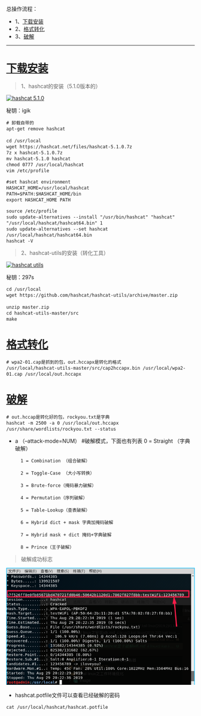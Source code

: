 总操作流程：
- 1、[下载安装](#kail-linux-01)
- 2、[格式转化](#kail-linux-02)
- 3、[破解](#kail-linux-03)

--------

# <a name="kail-linux-01" href="#" >下载安装</a>

> 1、hashcat的安装（5.1.0版本的）

[![](https://img.shields.io/badge/hashcat-5.1.0-green.svg "hashcat 5.1.0")](https://pan.baidu.com/s/18o2Q4K6aqmszl5BjpSF6Bg)

秘钥：igik


```
# 卸载自带的
apt-get remove hashcat

cd /usr/local
wget https://hashcat.net/files/hashcat-5.1.0.7z
7z x hashcat-5.1.0.7z
mv hashcat-5.1.0 hashcat
chmod 0777 /usr/local/hashcat
vim /etc/profile
```

```
#set hashcat environment
HASHCAT_HOME=/usr/local/hashcat
PATH=$PATH:$HASHCAT_HOME/bin
export HASHCAT_HOME PATH
```

```
source /etc/profile 
sudo update-alternatives --install "/usr/bin/hashcat" "hashcat" "/usr/local/hashcat/hashcat64.bin" 1
sudo update-alternatives --set hashcat /usr/local/hashcat/hashcat64.bin
hashcat -V
```

> 2、hashcat-utils的安装（转化工具）

[![](https://img.shields.io/badge/hashcat-utils-green.svg "hashcat utils")](https://pan.baidu.com/s/1GrHNAJNsWodTwQKogHwPRg)

秘钥：297s

```
cd /usr/local
wget https://github.com/hashcat/hashcat-utils/archive/master.zip

unzip master.zip
cd hashcat-utils-master/src
make
```

# <a name="kail-linux-02" href="#" >格式转化</a>

```
# wpa2-01.cap是抓到的包，out.hccapx是转化的格式
/usr/local/hashcat-utils-master/src/cap2hccapx.bin /usr/local/wpa2-01.cap /usr/local/out.hccapx
```

# <a name="kail-linux-03" href="#" >破解</a>

```
# out.hccap是转化好的包，rockyou.txt是字典
hashcat -m 2500 -a 0 /usr/local/out.hccapx  /usr/share/wordlists/rockyou.txt --status
```

- a    （–attack-mode=NUM）          #破解模式，下面也有列表
        0 = Straight （字典破解）

        1 = Combination （组合破解）

        2 = Toggle-Case （大小写转换）

        3 = Brute-force（掩码暴力破解）

        4 = Permutation（序列破解）

        5 = Table-Lookup（查表破解）

        6 = Hybrid dict + mask 字典加掩码破解

        7 = Hybrid mask + dict 掩码+字典破解

        8 = Prince（王子破解）

>  破解成功标志

![](image/3-1.png)

- hashcat.potfile文件可以查看已经破解的密码

```
cat /usr/local/hashcat/hashcat.potfile
```


